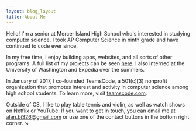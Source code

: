 ```yaml
---
layout: blog_layout
title: About Me
---
```


Hello! I'm a senior at Mercer Island High School who's interested in studying computer science. I took AP Computer Science in ninth grade and have continued to code ever since. 

In my free time, I enjoy building apps, websites, and all sorts of other programs. A full list of my projects can be seen [here](/projects). I also interned at the University of Washington and Expedia over the summers. 

In January of 2017, I co-founded TeamsCode, a 501(c)(3) nonprofit organization that promotes interest and activity in computer science among high school students. To learn more, visit [teamscode.com](https://teamscode.com).

Outside of CS, I like to play table tennis and violin, as well as watch shows on Netflix or YouTube. If you want to get in touch, you can email me at [alan.bi326@gmail.com](alan.bi326@gmail.com) or use one of the contact buttons in the bottom right corner. &#x2198;